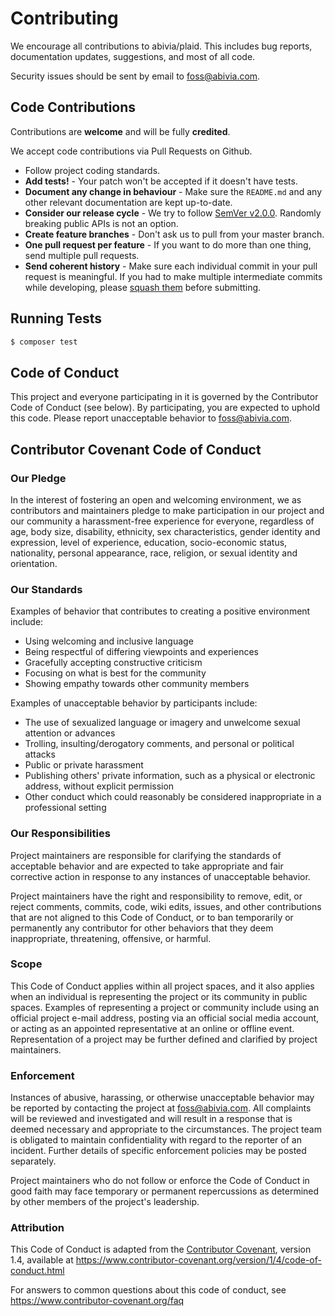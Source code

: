 # Contributing

We encourage all contributions to abivia/plaid. This includes bug reports, documentation updates,
suggestions, and most of all code.

Security issues should be sent by email to [foss@abivia.com](mailto:foss@abivia.com).

## Code Contributions

Contributions are **welcome** and will be fully **credited**.

We accept code contributions via Pull Requests on Github.

- Follow project coding standards.
- **Add tests!** - Your patch won't be accepted if it doesn't have tests.
- **Document any change in behaviour** - Make sure the `README.md` and any other relevant
  documentation are kept up-to-date.
- **Consider our release cycle** - We try to follow [SemVer v2.0.0](http://semver.org/). Randomly
  breaking public APIs is not an option.
- **Create feature branches** - Don't ask us to pull from your master branch.
- **One pull request per feature** - If you want to do more than one thing, send multiple pull
  requests.
- **Send coherent history** - Make sure each individual commit in your pull request is meaningful.
  If you had to make multiple intermediate commits while developing,
  please [squash them](http://www.git-scm.com/book/en/v2/Git-Tools-Rewriting-History#Changing-Multiple-Commit-Messages)
  before submitting.

## Running Tests

``` bash
$ composer test
```

## Code of Conduct

This project and everyone participating in it is governed by the Contributor Code of Conduct
(see below). By participating, you are expected to uphold this code. Please report unacceptable
behavior to [foss@abivia.com](mailto:foss@abivia.com).

## Contributor Covenant Code of Conduct

### Our Pledge

In the interest of fostering an open and welcoming environment, we as contributors and maintainers
pledge to make participation in our project and our community a harassment-free experience for
everyone, regardless of age, body size, disability, ethnicity, sex characteristics, gender identity
and expression, level of experience, education, socio-economic status, nationality, personal
appearance, race, religion, or sexual identity and orientation.

### Our Standards

Examples of behavior that contributes to creating a positive environment include:

* Using welcoming and inclusive language
* Being respectful of differing viewpoints and experiences
* Gracefully accepting constructive criticism
* Focusing on what is best for the community
* Showing empathy towards other community members

Examples of unacceptable behavior by participants include:

* The use of sexualized language or imagery and unwelcome sexual attention or advances
* Trolling, insulting/derogatory comments, and personal or political attacks
* Public or private harassment
* Publishing others' private information, such as a physical or electronic address, without explicit
  permission
* Other conduct which could reasonably be considered inappropriate in a professional setting

### Our Responsibilities

Project maintainers are responsible for clarifying the standards of acceptable behavior and are
expected to take appropriate and fair corrective action in response to any instances of unacceptable
behavior.

Project maintainers have the right and responsibility to remove, edit, or reject comments, commits,
code, wiki edits, issues, and other contributions that are not aligned to this Code of Conduct, or
to ban temporarily or permanently any contributor for other behaviors that they deem inappropriate,
threatening, offensive, or harmful.

### Scope

This Code of Conduct applies within all project spaces, and it also applies when an individual is
representing the project or its community in public spaces. Examples of representing a project or
community include using an official project e-mail address, posting via an official social media
account, or acting as an appointed representative at an online or offline event. Representation of a
project may be further defined and clarified by project maintainers.

### Enforcement

Instances of abusive, harassing, or otherwise unacceptable behavior may be reported by contacting
the project at [foss@abivia.com](mailto:foss@abivia.com). All complaints will be reviewed
and investigated and will result in a response that is deemed necessary and appropriate to the
circumstances. The project team is obligated to maintain confidentiality with regard to the reporter
of an incident. Further details of specific enforcement policies may be posted separately.

Project maintainers who do not follow or enforce the Code of Conduct in good faith may face
temporary or permanent repercussions as determined by other members of the project's leadership.

### Attribution

This Code of Conduct is adapted from
the [Contributor Covenant](https://www.contributor-covenant.org), version 1.4, available
at https://www.contributor-covenant.org/version/1/4/code-of-conduct.html

For answers to common questions about this code of conduct, see
https://www.contributor-covenant.org/faq


